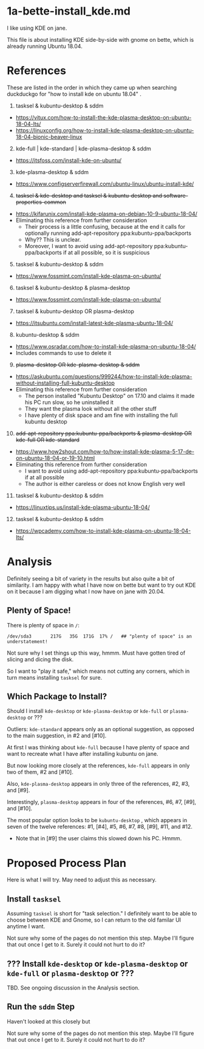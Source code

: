 
# 1a-bette-install_kde.md

I like using KDE on jane.

This file is about installing KDE side-by-side with gnome on bette, which is already running Ubuntu 18.04.

# References

These are listed in the order in which they came up when searching duckduckgo for "how to install kde on ubuntu 18.04" .

1. tasksel & kubuntu-desktop & sddm
  - https://vitux.com/how-to-install-the-kde-plasma-desktop-on-ubuntu-18-04-lts/
  - https://linuxconfig.org/how-to-install-kde-plasma-desktop-on-ubuntu-18-04-bionic-beaver-linux

2. kde-full | kde-standard | kde-plasma-desktop & sddm
  - https://itsfoss.com/install-kde-on-ubuntu/

3. kde-plasma-desktop & sddm
  - https://www.configserverfirewall.com/ubuntu-linux/ubuntu-install-kde/

4. ~~tasksel & kde-desktop and tasksel & kubuntu-desktop and software-properties-common~~
  - https://kifarunix.com/install-kde-plasma-on-debian-10-9-ubuntu-18-04/
  - Eliminating this reference from further consideration
    - Their process is a little confusing, because at the end it calls for optionally running add-apt-repository ppa:kubuntu-ppa/backports
    - Why??  This is unclear.
    - Moreover, I want to avoid using add-apt-repository ppa:kubuntu-ppa/backports if at all possible, so it is suspicious

5. tasksel & kubuntu-desktop & sddm
  - https://www.fossmint.com/install-kde-plasma-on-ubuntu/

6. tasksel & kubuntu-desktop & plasma-desktop
  - https://www.fossmint.com/install-kde-plasma-on-ubuntu/

7. tasksel & kubuntu-desktop OR plasma-desktop
  - https://itsubuntu.com/install-latest-kde-plasma-ubuntu-18-04/

8. kubuntu-desktop & sddm
  - https://www.osradar.com/how-to-install-kde-plasma-on-ubuntu-18-04/
  - Includes commands to use to delete it

9. ~~plasma-desktop OR kde-plasma-desktop & sddm~~
  - https://askubuntu.com/questions/999244/how-to-install-kde-plasma-without-installing-full-kubuntu-desktop
  - Eliminating this reference from further consideration
    - The person installed "Kubuntu Desktop" on 17.10 and claims it made his PC run slow, so he uninstalled it
    - They want the plasma look without all the other stuff
    - I have plenty of disk space and am fine with installing the full kubuntu desktop

10. ~~add-apt-repository ppa:kubuntu-ppa/backports & plasma-desktop OR kde-full OR kde-standard~~
  - https://www.how2shout.com/how-to/how-install-kde-plasma-5-17-de-on-ubuntu-18-04-or-19-10.html
  - Eliminating this reference from further consideration
    - I want to avoid using add-apt-repository ppa:kubuntu-ppa/backports if at all possible
    - The author is either careless or does not know English very well

11. tasksel & kubuntu-desktop & sddm
  - https://linuxtips.us/install-kde-plasma-ubuntu-18-04/

12. tasksel & kubuntu-desktop & sddm
  - https://wpcademy.com/how-to-install-kde-plasma-on-ubuntu-18-04-lts/

# Analysis

Definitely seeing a bit of variety in the results but also quite a bit of similarity.
I am happy with what I have now on bette but want to try out KDE on it because I am digging what I now have on jane with 20.04.

## Plenty of Space!

There is plenty of space in `/`:

```
/dev/sda3       217G   35G  171G  17% /   ## "plenty of space" is an understatement!
```

Not sure why I set things up this way, hmmm.  Must have gotten tired of slicing and dicing the disk.

So I want to "play it safe," which means not cutting any corners, which in turn means installing `tasksel` for sure.

## Which Package to Install?

Should I install `kde-desktop` or `kde-plasma-desktop` or `kde-full` or `plasma-desktop` or ???

Outliers: `kde-standard` appears only as an optional suggestion, as opposed to the main suggestion, in #2 and [#10].

At first I was thinking about `kde-full` because I have plenty of space and want to recreate
what I have after installing kubuntu on jane.

But now looking more closely at the references, `kde-full` appears in only two of them, #2 and [#10].

Also, `kde-plasma-desktop` appears in only three of the references, #2, #3, and [#9].

Interestingly, `plasma-desktop` appears in four of the references, #6, #7, [#9], and [#10].

The most popular option looks to be `kubuntu-desktop` , which appears in seven of the twelve references:
#1, [#4], #5, #6, #7, #8, [#9], #11, and #12.

- Note that in [#9] the user claims this slowed down his PC.  Hmmm.

# Proposed Process Plan

Here is what I will try.  May need to adjust this as necessary.

## Install `tasksel`

Assuming `tasksel` is short for "task selection."
I definitely want to be able to choose between KDE and Gnome, so I can return to the old familar UI anytime I want.

Not sure why some of the pages do not mention this step.
Maybe I'll figure that out once I get to it.
Surely it could not hurt to do it?

## ??? Install `kde-desktop` or `kde-plasma-desktop` or `kde-full` or `plasma-desktop` or ???

TBD.  See ongoing discussion in the Analysis section.

## Run the `sddm` Step

Haven't looked at this closely but

Not sure why some of the pages do not mention this step.
Maybe I'll figure that out once I get to it.
Surely it could not hurt to do it?

